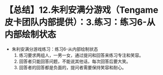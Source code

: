 # 【总结】12.朱利安满分游戏（Tengame皮卡团队内部提供）：3.练习：练习6-从内部绘制状态

-   朱利安满分游戏练习：练习6-从内部绘制状态
    1.  练习要求两组人，一男一女，通过提问和回答来练习专注和笑容。
    2.  回答者只能回答问题，不能说其他话，每次回答后要大笑。
    3.  回答者的回答都是负面的，提问者需要保持笑容和耐心。